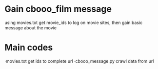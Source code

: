 # Gain cbooo_film message
using movies.txt get movie_ids to log on movie sites, then gain basic message about the movie
# Main codes
·movies.txt
get ids to complete url
·cbooo_message.py
crawl data from url 
